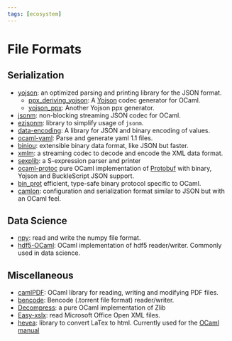 ```yaml
---
tags: [ecosystem]
---
```


# File Formats

## Serialization

* [yojson](https://github.com/mjambon/yojson):
an optimized parsing and printing library for the JSON format.
    * [ppx_deriving_yojson](https://github.com/whitequark/ppx_deriving_yojson):
    A [Yojson](file_formats.md) codec generator for OCaml.
    * [yojson_ppx](https://github.com/NathanReb/ppx_yojson):
    Another Yojson ppx generator.
* [jsonm](http://erratique.ch/software/jsonm):
non-blocking streaming JSON codec for OCaml.
* [ezjsonm](https://github.com/mirage/ezjsonm):
library to simplify usage of `jsonm`.
* [data-encoding](https://gitlab.com/nomadic-labs/data-encoding):
A library for JSON and binary encoding of values.
* [ocaml-yaml](https://github.com/avsm/ocaml-yaml):
Parse and generate yaml 1.1 files.
* [biniou](https://github.com/mjambon/biniou): 
extensible binary data format, like JSON but faster.
* [xmlm](http://erratique.ch/software/xmlm):
a streaming codec to decode and encode the XML data format.
* [sexplib](https://github.com/janestreet/sexplib):
a S-expression parser and printer
* [ocaml-protoc](https://github.com/mransan/ocaml-protoc) pure OCaml implementation of [Protobuf](https://developers.google.com/protocol-buffers/) with binary, Yojson and BuckleScript JSON support.
* [bin_prot](https://github.com/janestreet/bin_prot) efficient, type-safe binary protocol specific to OCaml.
* [camlon](https://gitlab.com/camlspotter/camlon):
configuration and serialization format similar to JSON but with an OCaml feel.

## Data Science

* [npy](https://github.com/LaurentMazare/npy-ocaml):
read and write the numpy file format.
* [hdf5-OCaml](https://github.com/vbrankov/hdf5-ocaml):
OCaml implementation of hdf5 reader/writer.
Commonly used in data science.

## Miscellaneous

* [camlPDF](https://github.com/johnwhitington/camlpdf):
OCaml library for reading, writing and modifying PDF files.
* [bencode](https://github.com/rgrinberg/bencode):
Bencode (.torrent file format) reader/writer.
* [Decompress](https://github.com/oklm-wsh/Decompress):
a pure OCaml implementation of Zlib
* [Easy-xslx](https://github.com/brendanlong/ocaml-ooxml):
read Microsoft Office Open XML files.
* [hevea](https://github.com/maranget/hevea):
library to convert LaTex to html.
Currently used for the [OCaml manual](http://caml.inria.fr/pub/docs/manual-ocaml/)


